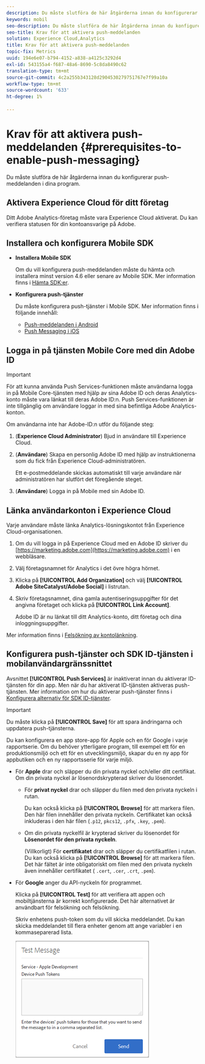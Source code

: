 ```yaml
---
description: Du måste slutföra de här åtgärderna innan du konfigurerar Push Messaging i program.
keywords: mobil
seo-description: Du måste slutföra de här åtgärderna innan du konfigurerar Push Messaging i program.
seo-title: Krav för att aktivera push-meddelanden
solution: Experience Cloud,Analytics
title: Krav för att aktivera push-meddelanden
topic-fix: Metrics
uuid: 194e6e07-b794-4152-a838-a4125c3292d4
exl-id: 543155a4-f687-48a6-8690-5c8da8490c62
translation-type: tm+mt
source-git-commit: 4c2a255b343128d2904530279751767e7f99a10a
workflow-type: tm+mt
source-wordcount: '633'
ht-degree: 1%

---
```


# Krav för att aktivera push-meddelanden {#prerequisites-to-enable-push-messaging}

Du måste slutföra de här åtgärderna innan du konfigurerar push-meddelanden i dina program.

## Aktivera Experience Cloud för ditt företag

Ditt Adobe Analytics-företag måste vara Experience Cloud aktiverat. Du kan verifiera statusen för din kontoansvarige på Adobe.

## Installera och konfigurera Mobile SDK

* **Installera Mobile SDK**

   Om du vill konfigurera push-meddelanden måste du hämta och installera minst version 4.6 eller senare av Mobile SDK. Mer information finns i [Hämta SDK:er](/help/using/c-manage-app-settings/c-mob-confg-app/t-config-analytics/download-sdk.md).

* **Konfigurera push-tjänster**

   Du måste konfigurera push-tjänster i Mobile SDK.
Mer information finns i följande innehåll:

   * [Push-meddelanden i Android](/help/android/messaging-main/push-messaging/push-messaging.md)
   * [Push Messaging i iOS](/help/ios/messaging-main/push-messaging/push-messaging.md)

## Logga in på tjänsten Mobile Core med din Adobe ID

>[!IMPORTANT]
>
>För att kunna använda Push Services-funktionen måste användarna logga in på Mobile Core-tjänsten med hjälp av sina Adobe ID och deras Analytics-konto måste vara länkat till deras Adobe ID:n. Push Services-funktionen är inte tillgänglig om användare loggar in med sina befintliga Adobe Analytics-konton.

Om användarna inte har Adobe-ID:n utför du följande steg:

1. (**Experience Cloud Administrator**) Bjud in användare till Experience Cloud.

1. (**Användare**) Skapa en personlig Adobe ID med hjälp av instruktionerna som du fick från Experience Cloud-administratören.

   Ett e-postmeddelande skickas automatiskt till varje användare när administratören har slutfört det föregående steget.

1. (**Användare**) Logga in på Mobile med sin Adobe ID.

## Länka användarkonton i Experience Cloud

Varje användare måste länka Analytics-lösningskontot från Experience Cloud-organisationen.

1. Om du vill logga in på Experience Cloud med en Adobe ID skriver du [https://marketing.adobe.com](https://marketing.adobe.com) i en webbläsare.

1. Välj företagsnamnet för Analytics i det övre högra hörnet.

1. Klicka på **[!UICONTROL Add Organization]** och välj **[!UICONTROL Adobe SiteCatalyst/Adobe Social]** i listrutan.

1. Skriv företagsnamnet, dina gamla autentiseringsuppgifter för det angivna företaget och klicka på **[!UICONTROL Link Account]**.

   Adobe ID är nu länkat till ditt Analytics-konto, ditt företag och dina inloggningsuppgifter.

Mer information finns i [Felsökning av kontolänkning](https://docs.adobe.com/content/help/sv-SE/core-services/interface/manage-users-and-products/organizations.html).

## Konfigurera push-tjänster och SDK ID-tjänsten i mobilanvändargränssnittet

Avsnittet **[!UICONTROL Push Services]** är inaktiverat innan du aktiverar ID-tjänsten för din app. Men när du har aktiverat ID-tjänsten aktiveras push-tjänsten. Mer information om hur du aktiverar push-tjänster finns i [Konfigurera alternativ för SDK ID-tjänster](/help/using/c-manage-app-settings/c-mob-confg-app/t-config-visitor.md).

>[!IMPORTANT]
>
>Du måste klicka på **[!UICONTROL Save]** för att spara ändringarna och uppdatera push-tjänsterna.
>
>Du kan konfigurera en app store-app för Apple och en för Google i varje rapportserie. Om du behöver ytterligare program, till exempel ett för en produktionsmiljö och ett för en utvecklingsmiljö, skapar du en ny app för appbutiken och en ny rapportsserie för varje miljö.

* För **Apple** drar och släpper du din privata nyckel och/eller ditt certifikat. Om din privata nyckel är lösenordskrypterad skriver du lösenordet.

   * För **privat nyckel** drar och släpper du filen med den privata nyckeln i rutan.

      Du kan också klicka på **[!UICONTROL Browse]** för att markera filen. Den här filen innehåller den privata nyckeln. Certifikatet kan också inkluderas i den här filen (`.p12`, `pkcs12`, `.pfx`, `.key`, `.pem`).

   * Om din privata nyckelfil är krypterad skriver du lösenordet för **Lösenordet för den privata nyckeln**.

      (Villkorligt) För **certifikatet** drar och släpper du certifikatfilen i rutan. Du kan också klicka på **[!UICONTROL Browse]** för att markera filen. Det här fältet är inte obligatoriskt om filen med den privata nyckeln även innehåller certifikatet ( `.cert`, `.cer`, `.crt`, `.pem`).

* För **Google** anger du API-nyckeln för programmet.

   Klicka på **[!UICONTROL Test]** för att verifiera att appen och mobiltjänsterna är korrekt konfigurerade. Det här alternativet är användbart för felsökning och felsökning.

   Skriv enhetens push-token som du vill skicka meddelandet. Du kan skicka meddelandet till flera enheter genom att ange variabler i en kommaseparerad lista.

   ![push test message](assets/push_test_list.png)
